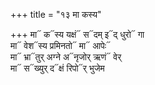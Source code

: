 +++
title = "१३ मा कस्य"

+++
मा᳓ क᳓स्य यक्षं᳓ स᳓दम् इ᳓द् धुरो᳓ गा  
मा᳓ वेश᳓स्य प्रमिनतो᳓ मा᳓ आपेः᳓  
मा᳓ भ्रा᳓तुर् अग्ने अ᳓नृजोर् ऋणं᳓ वेर्  
मा᳓ स᳓ख्युर् द᳓क्षं रिपो᳓र् भुजेम